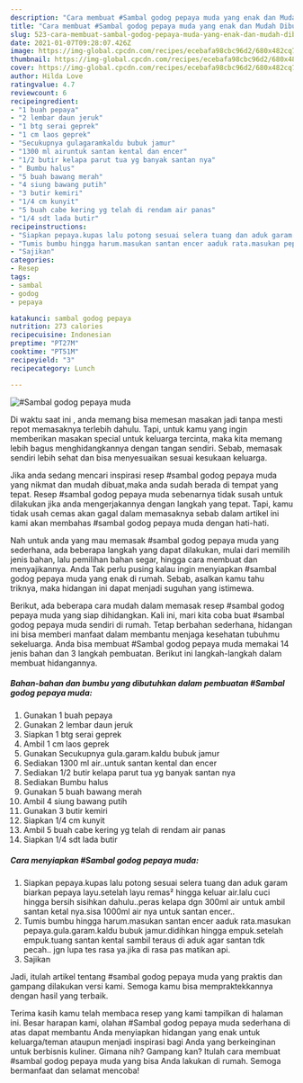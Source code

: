 ```yaml
---
description: "Cara membuat #Sambal godog pepaya muda yang enak dan Mudah Dibuat"
title: "Cara membuat #Sambal godog pepaya muda yang enak dan Mudah Dibuat"
slug: 523-cara-membuat-sambal-godog-pepaya-muda-yang-enak-dan-mudah-dibuat
date: 2021-01-07T09:28:07.426Z
image: https://img-global.cpcdn.com/recipes/ecebafa98cbc96d2/680x482cq70/sambal-godog-pepaya-muda-foto-resep-utama.jpg
thumbnail: https://img-global.cpcdn.com/recipes/ecebafa98cbc96d2/680x482cq70/sambal-godog-pepaya-muda-foto-resep-utama.jpg
cover: https://img-global.cpcdn.com/recipes/ecebafa98cbc96d2/680x482cq70/sambal-godog-pepaya-muda-foto-resep-utama.jpg
author: Hilda Love
ratingvalue: 4.7
reviewcount: 6
recipeingredient:
- "1 buah pepaya"
- "2 lembar daun jeruk"
- "1 btg serai geprek"
- "1 cm laos geprek"
- "Secukupnya gulagaramkaldu bubuk jamur"
- "1300 ml airuntuk santan kental dan encer"
- "1/2 butir kelapa parut tua yg banyak santan nya"
- " Bumbu halus"
- "5 buah bawang merah"
- "4 siung bawang putih"
- "3 butir kemiri"
- "1/4 cm kunyit"
- "5 buah cabe kering yg telah di rendam air panas"
- "1/4 sdt lada butir"
recipeinstructions:
- "Siapkan pepaya.kupas lalu potong sesuai selera tuang dan aduk garam biarkan pepaya layu.setelah layu remas² hingga keluar air.lalu cuci hingga bersih sisihkan dahulu..peras kelapa dgn 300ml air untuk ambil santan ketal nya.sisa 1000ml air nya untuk santan encer.."
- "Tumis bumbu hingga harum.masukan santan encer aaduk rata.masukan pepaya.gula.garam.kaldu bubuk jamur.didihkan hingga empuk.setelah empuk.tuang santan kental sambil teraus di aduk agar santan tdk pecah.. jgn lupa tes rasa ya.jika di rasa pas matikan api."
- "Sajikan"
categories:
- Resep
tags:
- sambal
- godog
- pepaya

katakunci: sambal godog pepaya 
nutrition: 273 calories
recipecuisine: Indonesian
preptime: "PT27M"
cooktime: "PT51M"
recipeyield: "3"
recipecategory: Lunch

---
```



![#Sambal godog pepaya muda](https://img-global.cpcdn.com/recipes/ecebafa98cbc96d2/680x482cq70/sambal-godog-pepaya-muda-foto-resep-utama.jpg)

Di waktu  saat ini , anda memang bisa memesan masakan jadi tanpa mesti repot memasaknya terlebih dahulu. Tapi, untuk kamu yang ingin memberikan masakan special untuk keluarga tercinta, maka kita memang lebih bagus menghidangkannya dengan tangan sendiri. Sebab, memasak sendiri lebih sehat dan bisa menyesuaikan sesuai kesukaan keluarga.

Jika anda sedang mencari inspirasi resep #sambal godog pepaya muda yang nikmat dan mudah dibuat,maka anda sudah berada di tempat yang tepat. Resep #sambal godog pepaya muda  sebenarnya tidak susah untuk dilakukan jika anda mengerjakannya dengan langkah yang tepat. Tapi, kamu tidak usah cemas akan gagal dalam memasaknya 
sebab dalam artikel ini kami akan membahas #sambal godog pepaya muda dengan hati-hati.  



Nah untuk anda yang mau memasak #sambal godog pepaya muda yang sederhana, ada beberapa langkah yang dapat dilakukan, mulai dari memilih jenis bahan, lalu pemilihan bahan segar, hingga cara membuat dan menyajikannya. Anda Tak perlu pusing kalau ingin menyiapkan #sambal godog pepaya muda yang enak di rumah. Sebab, asalkan kamu  tahu triknya, maka hidangan ini dapat menjadi suguhan yang istimewa.

Berikut, ada beberapa cara mudah dalam memasak resep #sambal godog pepaya muda yang siap dihidangkan. Kali ini, mari kita coba buat #sambal godog pepaya muda sendiri di rumah. Tetap berbahan sederhana, hidangan ini bisa memberi manfaat dalam membantu menjaga kesehatan tubuhmu sekeluarga. Anda bisa membuat #Sambal godog pepaya muda memakai 14 jenis bahan dan 3 langkah pembuatan. Berikut ini langkah-langkah dalam membuat hidangannya.

<!--inarticleads1-->

##### Bahan-bahan dan bumbu yang dibutuhkan dalam pembuatan #Sambal godog pepaya muda:

1. Gunakan 1 buah pepaya
1. Gunakan 2 lembar daun jeruk
1. Siapkan 1 btg serai geprek
1. Ambil 1 cm laos geprek
1. Gunakan Secukupnya gula.garam.kaldu bubuk jamur
1. Sediakan 1300 ml air..untuk santan kental dan encer
1. Sediakan 1/2 butir kelapa parut tua yg banyak santan nya
1. Sediakan  Bumbu halus
1. Gunakan 5 buah bawang merah
1. Ambil 4 siung bawang putih
1. Gunakan 3 butir kemiri
1. Siapkan 1/4 cm kunyit
1. Ambil 5 buah cabe kering yg telah di rendam air panas
1. Siapkan 1/4 sdt lada butir




<!--inarticleads2-->

##### Cara menyiapkan #Sambal godog pepaya muda:

1. Siapkan pepaya.kupas lalu potong sesuai selera tuang dan aduk garam biarkan pepaya layu.setelah layu remas² hingga keluar air.lalu cuci hingga bersih sisihkan dahulu..peras kelapa dgn 300ml air untuk ambil santan ketal nya.sisa 1000ml air nya untuk santan encer..
1. Tumis bumbu hingga harum.masukan santan encer aaduk rata.masukan pepaya.gula.garam.kaldu bubuk jamur.didihkan hingga empuk.setelah empuk.tuang santan kental sambil teraus di aduk agar santan tdk pecah.. jgn lupa tes rasa ya.jika di rasa pas matikan api.
1. Sajikan




Jadi, itulah artikel tentang  #sambal godog pepaya muda  yang praktis dan gampang dilakukan versi kami. Semoga kamu bisa mempraktekkannya dengan hasil yang terbaik. 

Terima kasih kamu telah membaca resep yang kami tampilkan di halaman ini. Besar harapan kami, olahan  #Sambal godog pepaya muda sederhana di atas dapat membantu Anda menyiapkan hidangan yang enak untuk keluarga/teman ataupun menjadi inspirasi bagi Anda yang berkeinginan untuk berbisnis kuliner. Gimana nih? Gampang kan? Itulah cara membuat #sambal godog pepaya muda yang bisa Anda lakukan di rumah. Semoga bermanfaat dan selamat mencoba!

